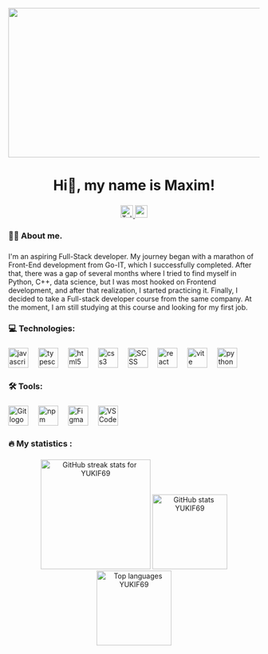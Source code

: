<br clear="both">

<div align="center">
  <img height="300" width="600" src="https://user-images.githubusercontent.com/74038190/225813708-98b745f2-7d22-48cf-9150-083f1b00d6c9.gif"  />
</div>

###

<h1 align="center"> Hi👋, my name is Maxim!</h1>

###

<div align="center">
 <a href="https://t.me/YUKIF69" target="_blank">
  <img src="https://img.shields.io/static/v1?message=Telegram&logo=telegram&label=&color=2CA5E0&logoColor=white&labelColor=&style=for-the-badge" height="25" alt="Telegram logo" />
</a>
  <a href="mailto:strigumaksim2000@gmail.com" target="_blank">
    <img src="https://img.shields.io/static/v1?message=Gmail&logo=gmail&label=&color=EA4335&logoColor=white&labelColor=&style=for-the-badge" height="25" alt="gmail logo" />
  </a>
</div>

###


###

<h3 align="left">👩‍💻  About me.</h3>

###

<p align="left"> I'm an aspiring Full-Stack developer. My journey began with a marathon of Front-End development from Go-IT, which I successfully completed. After that, there was a gap of several months where I tried to find myself in Python, C++, data science, but I was most hooked on Frontend development, and after that realization, I started practicing it. Finally, I decided to take a Full-stack developer course from the same company. At the moment, I am still studying at this course and looking for my first job.
</p>

###


<h3 align="left">💻 Technologies:</h3>

###

<div align="left">
  <img src="https://cdn.jsdelivr.net/gh/devicons/devicon/icons/javascript/javascript-original.svg" height="40" alt="javascript logo"  />
  <img width="12" />
<img src="https://cdn.jsdelivr.net/gh/devicons/devicon/icons/typescript/typescript-original.svg" height="40" alt="typescript logo" />
<img width="12" />
  <img src="https://cdn.jsdelivr.net/gh/devicons/devicon/icons/html5/html5-original.svg" height="40" alt="html5 logo"  />
  <img width="12" />
  <img src="https://cdn.jsdelivr.net/gh/devicons/devicon/icons/css3/css3-original.svg" height="40" alt="css3 logo"  />
  <img width="12" />
    <img src="https://skillicons.dev/icons?i=scss" height="40" alt="SCSS logo" />
  <img width="12" />
  <img src="https://cdn.jsdelivr.net/gh/devicons/devicon/icons/react/react-original.svg" height="40" alt="react logo"  />
  <img width="12" />
  <img src="https://skillicons.dev/icons?i=vite" height="40" alt="vite logo"  />
  <img width="12" />
  <img src="https://skillicons.dev/icons?i=py" height="40" alt="python logo"  />
  <img width="12" />
</div>

###

<h3 align="left">🛠   Tools:</h3>

###
<div align="left">
  <img src="https://skillicons.dev/icons?i=git" height="40" alt="Git logo" />
  <img width="12" />
  <img src="https://skillicons.dev/icons?i=npm" height="40" alt="npm logo" />
  <img width="12" />
  <img src="https://skillicons.dev/icons?i=figma" height="40" alt="Figma logo" />
  <img width="12" />
  <img src="https://skillicons.dev/icons?i=vscode" height="40" alt="VS Code logo" />
</div>

<h3 align="left">🔥    My statistics :</h3>

###

<div align="center">
<img src="https://streak-stats.demolab.com?user=YUKIF69&locale=en&mode=daily&theme=dark&hide_border=false&border_radius=5&order=3" height="220" alt="GitHub streak stats for YUKIF69" />
   <img src="https://github-readme-stats.vercel.app/api?username=YUKIF69&hide_title=false&hide_rank=false&show_icons=true&include_all_commits=true&count_private=true&disable_animations=false&theme=dracula&locale=en&hide_border=false&order=1" height="150" alt="GitHub stats YUKIF69" />
  <img src="https://github-readme-stats.vercel.app/api/top-langs?username=YUKIF69&locale=en&hide_title=false&layout=compact&card_width=320&langs_count=5&theme=dracula&hide_border=false&order=2" height="150" alt="Top languages YUKIF69" />
</div>

###
